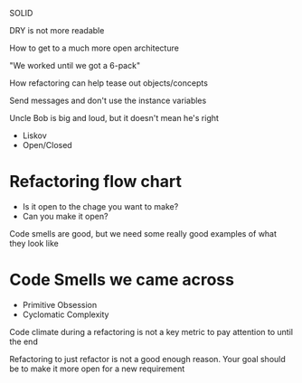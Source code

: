 
SOLID

DRY is not more readable

How to get to a much more open architecture

"We worked until we got a 6-pack"

How refactoring can help tease out objects/concepts

Send messages and don't use the instance variables

Uncle Bob is big and loud, but it doesn't mean he's right

- Liskov
- Open/Closed

# Refactoring flow chart
- Is it open to the chage you want to make?
- Can you make it open?

Code smells are good, but we need some really good examples of what they look like

# Code Smells we came across
- Primitive Obsession
- Cyclomatic Complexity

Code climate during a refactoring is not a key metric to pay attention to until the end

Refactoring to just refactor is not a good enough reason. Your goal should be to make it more open for a new requirement

